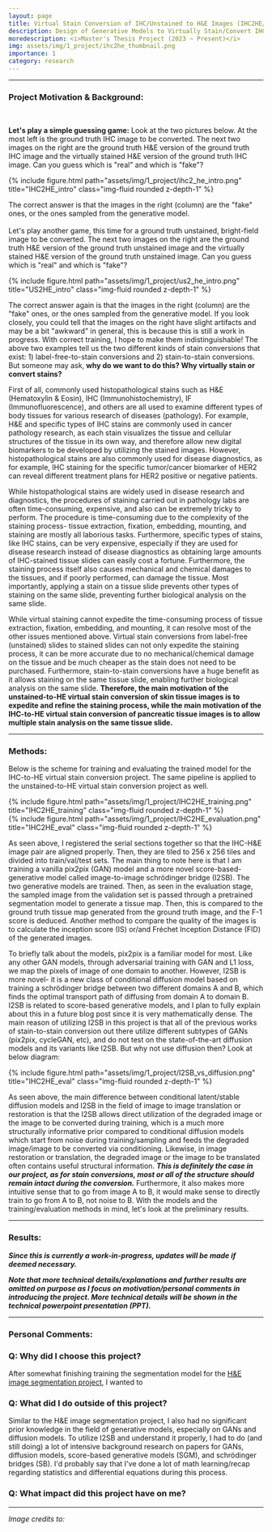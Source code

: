 ```yaml
---
layout: page
title: Virtual Stain Conversion of IHC/Unstained to H&E Images (IHC2HE/US2HE)
description: Design of Generative Models to Virtually Stain/Convert IHC/Unstained (Bright-field) Images to H&E Images 
moredescription: <i>Master's Thesis Project (2023 ~ Present)</i>
img: assets/img/1_project/ihc2he_thumbnail.png
importance: 1
category: research
---
```


---

### **Project Motivation & Background:**
<br>

**Let's play a simple guessing game:** Look at the two pictures below. At the most left is the ground truth IHC image to be converted. The next two images on the right
are the ground truth H&E version of the ground truth IHC image and the virtually stained H&E version of the ground truth IHC image. Can you guess which is "real" and
which is "fake"?

<div class="row">
    <div class="col-sm">
        {% include figure.html path="assets/img/1_project/ihc2_he_intro.png" title="IHC2HE_intro" class="img-fluid rounded z-depth-1" %}
    </div>
</div>

The correct answer is that the images in the right (column) are the "fake" ones, or the ones sampled from the generative model. 
<br>
<br>
Let's play another game, this time for a ground truth unstained, bright-field image to be converted. The next two images on the right are the ground truth H&E version of the ground truth unstained image and the 
virtually stained H&E version of the ground truth unstained image. Can you guess which is "real" and which is "fake"?

<div class="row">
    <div class="col-sm">
        {% include figure.html path="assets/img/1_project/us2_he_intro.png" title="US2HE_intro" class="img-fluid rounded z-depth-1" %}
    </div>
</div>

The correct answer again is that the images in the right (column) are the "fake" ones, or the ones sampled from the generative model. 
If you look closely, you could tell that the images on the right have slight artifacts and may be a bit "awkward" in general, this is because
this is still a work in progress. With correct training, I hope to make them indistinguishable! The above two examples tell us the two different kinds of stain conversions 
that exist: 1) label-free-to-stain conversions and 2) stain-to-stain conversions. But someone may ask, **why do we want to do this? Why virtually stain or convert stains?**

First of all, commonly used histopathological stains such as H&E (Hematoxylin & Eosin), IHC (Immunohistochemistry), IF (Immunofluorescence), and others are all used to
examine different types of body tissues for various research of diseases (pathology). For example, H&E and specific types of IHC stains are commonly used in cancer pathology research, as each stain 
visualizes the tissue and cellular structures of the tissue in its own way, and therefore allow new digital biomarkers to be developed by utilizing the stained images.
However, histopathological stains are also commonly used for disease diagnostics, as for example, IHC staining for the specific tumor/cancer biomarker of HER2 can reveal different treatment plans for
HER2 positive or negative patients. 

While histopathological stains are widely used in disease research and diagnostics, the procedures of staining carried out in pathology labs are often time-consuming, expensive,
and also can be extremely tricky to perform. The procedure is time-consuming due to the complexity of the staining process- tissue extraction, fixation, embedding, mounting, and staining 
are mostly all laborious tasks. Furthermore, specific types of stains, like IHC stains, can be very expensive, especially if they are used for disease research instead of
disease diagnostics as obtaining large amounts of IHC-stained tissue slides can easily cost a fortune. Furthermore, the staining process itself also causes mechanical and chemical damages to the
tissues, and if poorly performed, can damage the tissue. Most importantly, applying a stain on a tissue slide prevents other types of staining on the same slide, preventing further biological analysis on the
same slide. 

While virtual staining cannot expedite the time-consuming process of tissue extraction, fixation, embedding, and mounting, it can resolve most of the other issues mentioned above. Virtual stain conversions from label-free
(unstained) slides to stained slides can not only expedite the staining process, it can be more accurate due to no mechanical/chemical damage on the tissue and be much cheaper as the 
stain does not need to be purchased. Furthermore, stain-to-stain conversions have a huge benefit as it allows staining on the same tissue slide, enabling further biological analysis on the same slide. 
**Therefore, the main motivation of the unstained-to-HE virtual stain conversion of skin tissue images is to expedite and refine the staining process, while the main motivation of the
IHC-to-HE virtual stain conversion of pancreatic tissue images is to allow multiple stain analysis on the same tissue slide.**

---

### **Methods:**

Below is the scheme for training and evaluating the trained model for the IHC-to-HE virtual stain conversion project. The same pipeline is applied to the unstained-to-HE virtual stain conversion project as well.

<div class="row">
    <div class="col-sm">
        {% include figure.html path="assets/img/1_project/IHC2HE_training.png" title="IHC2HE_training" class="img-fluid rounded z-depth-1" %}
    </div>
</div>
<div class="row">
    <div class="col-sm">
        {% include figure.html path="assets/img/1_project/IHC2HE_evaluation.png" title="IHC2HE_eval" class="img-fluid rounded z-depth-1" %}
    </div>
</div>

As seen above, I registered the serial sections together so that the IHC-H&E image pair are aligned properly. Then, they are tiled to 256 x 256 tiles and divided into train/val/test sets. 
The main thing to note here is that I am training a vanilla pix2pix (GAN) model and a more novel score-based-generative model called image-to-image schrödinger bridge (I2SB). The two 
generative models are trained. Then, as seen in the evaluation stage, the sampled image from the validation set is passed through a pretrained segmentation model to generate a tissue map. 
Then, this is compared to the ground truth tissue map generated from the ground truth image, and the F-1 score is deduced. Another method to compare the quality of the images is to calculate
the inception score (IS) or/and Fréchet Inception Distance (FID) of the generated images.

To briefly talk about the models, pix2pix is a familiar model for most. Like any other GAN models, through adversarial training with GAN and L1 loss, we map the pixels of image of one domain
to another. However, I2SB is more novel- it is a new class of conditional diffusion model based on training a schrödinger bridge between two different domains A and B, which finds the optimal transport path
of diffusing from domain A to domain B. I2SB is related to score-based generative models, and I plan to fully explain about this in a future blog post since it is very mathematically dense. The main reason
of utilizing I2SB in this project is that all of the previous works of stain-to-stain conversion out there utilize different subtypes of GANs (pix2pix, cycleGAN, etc), and do not test on the 
state-of-the-art diffusion models and its variants like I2SB. But why not use diffusion then? Look at below diagram:

<div class="row">
    <div class="col-sm">
        {% include figure.html path="assets/img/1_project/I2SB_vs_diffusion.png" title="IHC2HE_eval" class="img-fluid rounded z-depth-1" %}
    </div>
</div>

As seen above, the main difference between conditional latent/stable diffusion models and I2SB in the field of image to image translation or restoration is that the I2SB allows direct utilization
of the degraded image or the image to be converted during training, which is a much more structurally informative prior compared to conditional diffusion models which start from noise during training/sampling and feeds the
degraded image/image to be converted via conditioning. Likewise, in image restoration or translation, the degraded image or the image to be translated often contains useful structural information. ***This is definitely the case in our project,
as for stain conversions, most or all of the structure should remain intact during the conversion.*** Furthermore, it also makes more intuitive sense that to go from image A to B, it would make sense to directly 
train to go from A to B, not noise to B. With the models and the training/evaluation methods in mind, let's look at the preliminary results.

---

### **Results:**

***Since this is currently a work-in-progress, updates will be made if deemed necessary.***



***Note that more technical details/explanations and further results are omitted on purpose as I focus on motivation/personal comments in introducing the project. More technical details
will be shown in the technical powerpoint presentation (PPT).***

---

### **Personal Comments:**

### Q: Why did I choose this project? ###

After somewhat finishing training the segmentation model for the [H&E image segmentation project]((/projects/2_project/)), I wanted to 

### Q: What did I do outside of this project? ###

Similar to the H&E image segmentation project, I also had no significant prior knowledge in the field of generative models, especially on
GANs and diffusion models. To utilize I2SB and understand it properly, I had to do (and still doing) a lot of intensive background research on
papers for GANs, diffusion models, score-based generative models (SGM), and schrödinger bridges (SB). I'd probably say that I've done a lot of
math learning/recap regarding statistics and differential equations during this process.

### Q: What impact did this project have on me? ###


---

*Image credits to:*